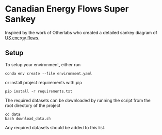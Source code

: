 # Canadian Energy Flows Super Sankey

Inspired by the work of Otherlabs who created a detailed sankey diagram of [US energy flows](http://departmentof.energy/).

## Setup

To setup your environment, either run
```
conda env create --file environment.yaml
```
or install project requirements with pip
```
pip install -r requirements.txt
```

The required datasets can be downloaded by running the script from the root directory of the project
```
cd data
bash download_data.sh
```

Any required datasets should be added to this list.
